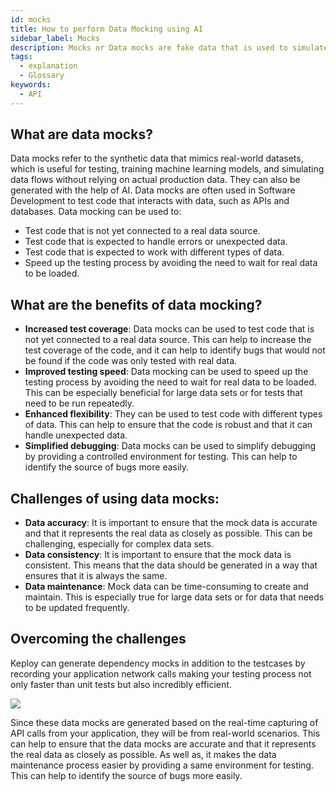 ```yaml
---
id: mocks
title: How to perform Data Mocking using AI
sidebar_label: Mocks
description: Mocks or Data mocks are fake data that is used to simulate real data in a controlled environment.
tags:
  - explanation
  - Glossary
keywords:
  - API
---
```


## What are data mocks?

Data mocks refer to the synthetic data that mimics real-world datasets, which is useful for testing, training machine learning models, and simulating data flows without relying on actual production data. They can also be generated with the help of AI. Data mocks are often used in Software Development to test code that interacts with data, such as APIs and databases. Data mocking can be used to:

- Test code that is not yet connected to a real data source.
- Test code that is expected to handle errors or unexpected data.
- Test code that is expected to work with different types of data.
- Speed up the testing process by avoiding the need to wait for real data to be loaded.

## What are the benefits of data mocking?

- **Increased test coverage**: Data mocks can be used to test code that is not yet connected to a real data source. This can help to increase the test coverage of the code, and it can help to identify bugs that would not be found if the code was only tested with real data.
- **Improved testing speed**: Data mocking can be used to speed up the testing process by avoiding the need to wait for real data to be loaded. This can be especially beneficial for large data sets or for tests that need to be run repeatedly.
- **Enhanced flexibility**: They can be used to test code with different types of data. This can help to ensure that the code is robust and that it can handle unexpected data.
- **Simplified debugging**: Data mocks can be used to simplify debugging by providing a controlled environment for testing. This can help to identify the source of bugs more easily.

## Challenges of using data mocks:

- **Data accuracy**: It is important to ensure that the mock data is accurate and that it represents the real data as closely as possible. This can be challenging, especially for complex data sets.
- **Data consistency**: It is important to ensure that the mock data is consistent. This means that the data should be generated in a way that ensures that it is always the same.
- **Data maintenance**: Mock data can be time-consuming to create and maintain. This is especially true for large data sets or for data that needs to be updated frequently.

## Overcoming the challenges

Keploy can generate dependency mocks in addition to the testcases by recording your application network calls making your testing process not only faster than unit tests but also incredibly efficient.

<img src="https://keploy.io/docs/gif/record-replay.gif?raw=true"/>

Since these data mocks are generated based on the real-time capturing of API calls from your application, they will be from real-world scenarios. This can help to ensure that the data mocks are accurate and that it represents the real data as closely as possible. As well as, it makes the data maintenance process easier by providing a same environment for testing. This can help to identify the source of bugs more easily.
